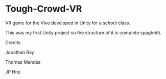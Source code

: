 # Tough-Crowd-VR
VR game for the Vive developed in Unity for a school class.

This was my first Unity project so the structure of it is complete spaghetti.

Credits

Jonathan Ray

Thomas Mendez

JP Hite
